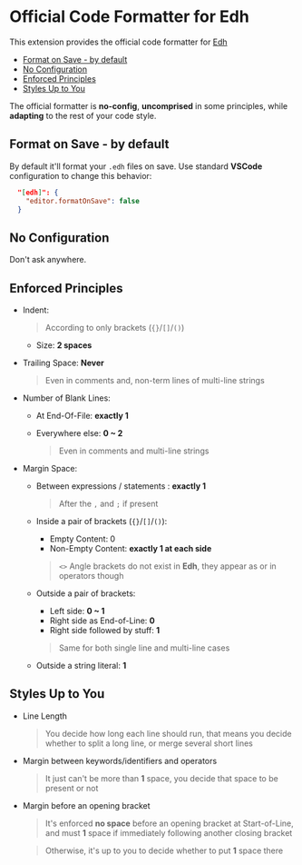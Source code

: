 # Official Code Formatter for Edh

This extension provides the official code formatter for
[Edh](https://github.com/e-wrks/edh)

- [Format on Save - by default](#format-on-save---by-default)
- [No Configuration](#no-configuration)
- [Enforced Principles](#enforced-principles)
- [Styles Up to You](#styles-up-to-you)

The official formatter is **no-config**, **uncomprised** in some principles,
while **adapting** to the rest of your code style.

## Format on Save - by default

By default it'll format your `.edh` files on save. Use standard **VSCode**
configuration to change this behavior:

```json
  "[edh]": {
    "editor.formatOnSave": false
  }
```

## No Configuration

Don't ask anywhere.

## Enforced Principles

- Indent:

  > According to only brackets (`{}`/`[]`/`()`)

  - Size: **2 spaces**

- Trailing Space: **Never**

  > Even in comments and, non-term lines of multi-line strings

- Number of Blank Lines:

  - At End-Of-File: **exactly 1**
  - Everywhere else: **0 ~ 2**

    > Even in comments and multi-line strings

- Margin Space:

  - Between expressions / statements : **exactly 1**

    > After the `,` and `;` if present

  - Inside a pair of brackets (`{}`/`[]`/`()`):

    - Empty Content: 0
    - Non-Empty Content: **exactly 1 at each side**

    > `<>` Angle brackets do not exist in **Edh**,
    > they appear as or in operators though

  - Outside a pair of brackets:

    - Left side: **0 ~ 1**
    - Right side as End-of-Line: **0**
    - Right side followed by stuff: **1**

    > Same for both single line and multi-line cases

  - Outside a string literal: **1**

## Styles Up to You

- Line Length

  > You decide how long each line should run, that means you decide whether to
  > split a long line, or merge several short lines

- Margin between keywords/identifiers and operators

  > It just can't be more than **1** space, you decide that space to be present
  > or not

- Margin before an opening bracket

  > It's enforced **no space** before an opening bracket at Start-of-Line, and
  > must **1** space if immediately following another closing bracket

  > Otherwise, it's up to you to decide whether to put **1** space there
